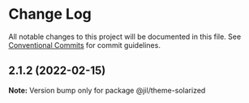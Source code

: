 # Change Log

All notable changes to this project will be documented in this file.
See [Conventional Commits](https://conventionalcommits.org) for commit guidelines.

## 2.1.2 (2022-02-15)

**Note:** Version bump only for package @jil/theme-solarized
